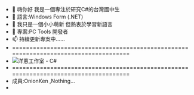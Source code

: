 - 👋 嗨你好 我是一個專注於研究C#的台灣國中生
- 👀 語言:Windows Form (.NET)
- 🌱 我只是一個小小萌新 但熱衷於學習新語言
- 💞️ 專案:PC Tools 開發者
- 📫 持續更新專案中......
- =====================================================================================
- ![洋蔥工作室 - C#](https://user-images.githubusercontent.com/106968025/204074333-28646b9b-4e4a-4926-8169-f26855ca38d0.png)
- =====================================================================================
- 成員:OnionKen ,Nothing...
- 

<!---
OnionKen1021/OnionKen1021 is a ✨ special ✨ repository because its `README.md` (this file) appears on your GitHub profile.
You can click the Preview link to take a look at your changes.
--->

